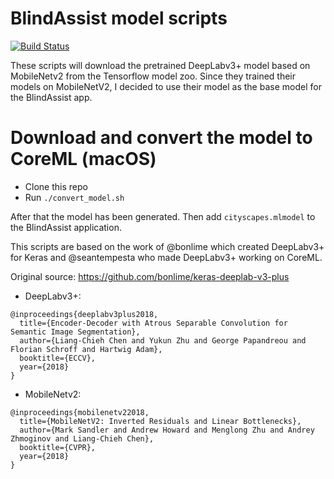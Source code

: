 # BlindAssist model scripts
[![Build Status](https://travis-ci.com/BlindAssist/blindassist-scripts.svg?branch=develop)](https://travis-ci.com/BlindAssist/blindassist-scripts)

These scripts will download the pretrained DeepLabv3+ model based on MobileNetv2 from the Tensorflow model
zoo. Since they trained their models on MobileNetV2, I decided to use their model as the base model for the
BlindAssist app.

# Download and convert the model to CoreML (macOS)
- Clone this repo
- Run `./convert_model.sh`

After that the model has been generated. Then add `cityscapes.mlmodel` to the BlindAssist application.

This scripts are based on the work of @bonlime which created DeepLabv3+ for Keras and @seantempesta who
made DeepLabv3+ working on CoreML.

Original source: https://github.com/bonlime/keras-deeplab-v3-plus

*   DeepLabv3+:

```
@inproceedings{deeplabv3plus2018,
  title={Encoder-Decoder with Atrous Separable Convolution for Semantic Image Segmentation},
  author={Liang-Chieh Chen and Yukun Zhu and George Papandreou and Florian Schroff and Hartwig Adam},
  booktitle={ECCV},
  year={2018}
}
```

*   MobileNetv2:

```
@inproceedings{mobilenetv22018,
  title={MobileNetV2: Inverted Residuals and Linear Bottlenecks},
  author={Mark Sandler and Andrew Howard and Menglong Zhu and Andrey Zhmoginov and Liang-Chieh Chen},
  booktitle={CVPR},
  year={2018}
}
```
